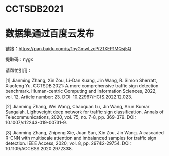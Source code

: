 # CCTSDB2021

# 数据集通过百度云发布
链接：https://pan.baidu.com/s/1hyGmwLzcPi21XEP1MQsj5Q 
<p>提取码：nygx

请帮忙引用：</p>
[1] Jianming Zhang, Xin Zou, Li-Dan Kuang, Jin Wang, R. Simon Sherratt, Xiaofeng Yu. CCTSDB 2021: A more comprehensive traffic sign detection benchmark. Human-centric Computing and Information Sciences, 2022, vol. 12, Article number: 23. DOI: 10.22967/HCIS.2022.12.023. </p></p>
[2] Jianming Zhang, Wei Wang, Chaoquan Lu, Jin Wang, Arun Kumar Sangaiah. Lightweight deep network for traffic sign classification. Annals of Telecommunications, 2020, vol. 75, no. 7-8, pp. 369-379. DOI: 10.1007/s12243-019-00731-9. </p>
[3] Jianming Zhang, Zhipeng Xie, Juan Sun, Xin Zou, Jin Wang. A cascaded R-CNN with multiscale attention and imbalanced samples for traffic sign detection. IEEE Access, 2020, vol. 8, pp. 29742-29754. DOI: 10.1109/ACCESS.2020.2972338. </p>
